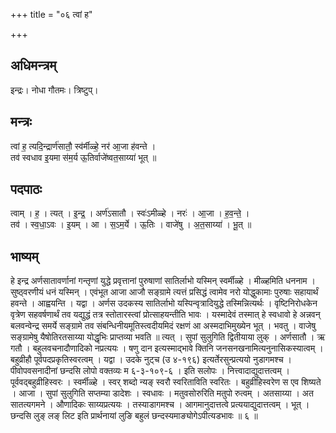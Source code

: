 +++
title = "०६ त्वां ह"

+++
## अधिमन्त्रम्
इन्द्रः। नोधा गौतमः। त्रिष्टुप्।

## मन्त्रः
त्वां ह॒ त्यदि॒न्द्रार्ण॑सातौ॒ स्व॑र्मीळ्हे॒ नर॑ आ॒जा ह॑वन्ते ।  
तव॑ स्वधाव इ॒यमा स॑म॒र्य ऊ॒तिर्वाजे॑ष्वत॒साय्या॑ भूत् ॥

## पदपाठः
त्वाम् । ह॒ । त्यत् । इ॒न्द्र॒ । अर्ण॑ऽसातौ । स्वः॑ऽमीळ्हे । नरः॑ । आ॒जा । ह॒व॒न्ते॒ ।  
तव॑ । स्व॒धा॒ऽवः । इ॒यम् । आ । स॒ऽम॒र्ये । ऊ॒तिः । वाजे॑षु । अ॒त॒साय्या॑ । भू॒त् ॥

## भाष्यम्
हे इन्द्र अर्णसातावर्णानां गन्तृणां युद्धे प्रवृत्तानां पुरुषाणां सातिर्लाभो यस्मिन् स्वर्मीळ्हे । मीळ्हमिति धननाम । सुष्ठ्वरणीयं धनं यस्मिन् । एवंभूत आजा आजौ सङ्ग्रामे त्यत्तं प्रसिद्धं त्वामेव नरो योद्धुकामाः पुरुषाः सहायार्थं हवन्ते । आह्वयन्ति । यद्वा । अर्णस उदकस्य सातिर्लाभो यस्पिन्वृत्रादियुद्धे तस्मिन्नित्यर्थः । वृष्टिनिरोधकेन वृत्रेण सहवर्षणार्थं तव यद्युद्धं तत्र स्तोतारस्त्वां प्रोत्साहयन्तीति भावः । यस्मादेवं तस्मात् हे स्वधावो हे अन्नवन् बलवन्वेन्द्र समर्ये सङ्ग्रामे तव संबन्धिनीयमूतिस्त्वदीयमिदं रक्षणं आ अस्मदाभिमुख्येन भूत् । भवतु । वाजेषु सङ्ग्रामेषु यैषोतिरतसाय्या योद्धृभिः प्राप्तव्या भवति ॥ त्यत् । सुपां सुलुगिति द्वितीयाया लुक् । अर्णसातौ । ऋ गतौ । बहुलवचनादौणादिको नप्रत्ययः । षणु दान इत्यस्माद्भावे क्तिनि जनसनखनामित्यनुनासिकस्यात्वम् । बहुव्रीहौ पूर्वपदप्रकृतिस्वरत्वम् । यद्वा । उदके नुट्च (उ ४-१९६) इत्यर्तेरसुन्प्रत्ययो नुडागमश्च । पीवोपवसनादीनां छन्दसि लोपो वक्तव्यः म ६-३-१०९-६ । इति सलोपः । नित्त्वादाद्युदात्तत्वम् । पूर्ववद्बहुव्रीहिस्वरः । स्वर्मीळ्हे । स्वर् शब्दो न्यङ् स्वरौ स्वरिताविति स्वरितः । बहुव्रीहिस्वरेण स एव शिष्यते । आजा । सुपां सुलुगिति सप्तम्या डादेशः । स्वधावः । मतुवसोरुरिति मतुपो रुत्वम् । अतसाय्या । अत सातत्यगमने । औणादिकः साय्यप्रत्ययः । तस्याडागमश्च । आगमानुदात्तत्वे प्रत्ययाद्युदात्तत्वम् । भूत् । छन्दसि लुङ् लङ् लिट इति प्रार्थनायां लुङि बहुलं छन्दस्यमाङ्योगेऽपीत्यडभावः ॥ ६ ॥